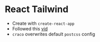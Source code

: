 # React Tailwind

- Create with `create-react-app`
- Followed this [vid](https://www.youtube.com/watch?v=pfaSUYaSgRo)
- `craco` overwrites default `postcss` config